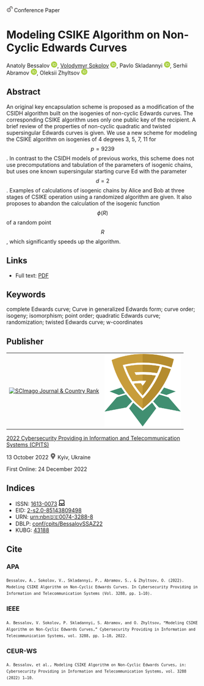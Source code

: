 <img src="/icons/unlock.svg" width="16" height="16"> Conference Paper

# Modeling CSIKE Algorithm on Non-Cyclic Edwards Curves

Anatoly Bessalov <a href="https://orcid.org/0000-0002-6967-5001" target="_blank"><img src="/icons/orcid.svg" width="16" height="16"></a>,
<a href="/">Volodymyr Sokolov</a> <a href="https://orcid.org/0000-0002-9349-7946" target="_blank"><img src="/icons/orcid.svg" width="16" height="16"></a>,
Pavlo Skladannyi <a href="https://orcid.org/0000-0002-7775-6039" target="_blank"><img src="/icons/orcid.svg" width="16" height="16"></a>,
Serhii Abramov <a href="https://orcid.org/0000-0002-5145-2782" target="_blank"><img src="/icons/orcid.svg" width="16" height="16"></a>,
Oleksii Zhyltsov <a href="https://orcid.org/0000-0002-7253-5990" target="_blank"><img src="/icons/orcid.svg" width="16" height="16"></a>

## Abstract

An original key encapsulation scheme is proposed as a modification of the CSIDH algorithm built on the isogenies of non-cyclic Edwards curves. The corresponding CSIKE algorithm uses only one public key of the recipient. A brief review of the properties of non-cyclic quadratic and twisted supersingular Edwards curves is given. We use a new scheme for modeling the CSIKE algorithm on isogenies of 4 degrees 3, 5, 7, 11 for $$p = 9239$$. In contrast to the CSIDH models of previous works, this scheme does not use precomputations and tabulation of the parameters of isogenic chains, but uses one known supersingular starting curve Ed with the parameter $$d = 2$$. Examples of calculations of isogenic chains by Alice and Bob at three stages of CSIKE operation using a randomized algorithm are given. It also proposes to abandon the calculation of the isogenic function $$ϕ(R)$$ of a random point $$R$$, which significantly speeds up the algorithm.

## Links

* Full text: [PDF](https://ceur-ws.org/Vol-3288/paper1.pdf)

## Keywords

complete Edwards curve; Curve in generalized Edwards form; curve order; isogeny; isomorphism; point order; quadratic Edwards curve; randomization; twisted Edwards curve; w-coordinates

## Publisher

<table>
<tr>
<td>
<a href="https://www.scimagojr.com/journalsearch.php?q=21100218356&amp;tip=sid&amp;exact=no" title="SCImago Journal &amp; Country Rank"><img border="0" src="https://www.scimagojr.com/journal_img.php?id=21100218356" alt="SCImago Journal &amp; Country Rank"  /></a>
</td>
<td style="text-align: left;">
<a href="https://cpits.kubg.edu.ua/"><img src="/icons/cpits.svg" width="200"></a>
</td>
</tr>
</table>

[2022 Cybersecurity Providing in Information and Telecommunication Systems (CPITS)](https://ceur-ws.org/Vol-3288/)

13 October 2022 <img src="/icons/location-pin.svg" width="16" height="16"> Kyiv, Ukraine

First Online: 24 December 2022

## Indices

* ISSN: [1613-0073](https://portal.issn.org/resource/ISSN/1613-0073) <img src="/icons/online.svg" width="16" height="16">
* EID: [2-s2.0-85143809498](http://www.scopus.com/record/display.url?origin=inward&eid=2-s2.0-85143809498)
* URN: [urn:nbn:de:0074-3288-8](https://nbn-resolving.org/xml/urn:nbn:de:0074-3288-8)
* DBLP: [conf/cpits/BessalovSSAZ22](https://dblp.org/rec/conf/cpits/BessalovSSAZ22)
* KUBG: [43188](http://elibrary.kubg.edu.ua/id/eprint/43188/)

## Cite

### APA

<small>`Bessalov, A., Sokolov, V., Skladannyi, P., Abramov, S., & Zhyltsov, O. (2022). Modeling CSIKE Algorithm on Non-Cyclic Edwards Curves. In Cybersecurity Providing in Information and Telecommunication Systems (Vol. 3288, pp. 1–10).`</small>

### IEEE

<small>`A. Bessalov, V. Sokolov, P. Skladannyi, S. Abramov, and O. Zhyltsov, “Modeling CSIKE Algorithm on Non-Cyclic Edwards Curves,” Cybersecurity Providing in Information and Telecommunication Systems, vol. 3288, pp. 1–10, 2022.`</small>

### CEUR-WS

<small>`A. Bessalov, et al., Modeling CSIKE Algorithm on Non-Cyclic Edwards Curves, in: Cybersecurity Providing in Information and Telecommunication Systems, vol. 3288 (2022) 1–10.`</small>